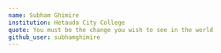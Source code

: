 ```yaml
---
name: Subham Ghimire
institution: Hetauda City College 
quote: You must be the change you wish to see in the world
github_user: subhamghimire
---
```

